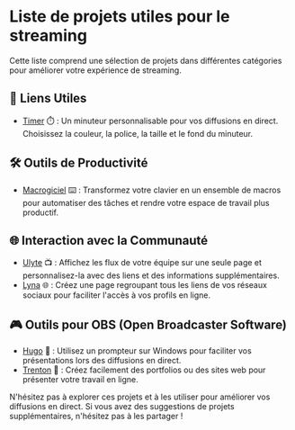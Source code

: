 # Liste de projets utiles pour le streaming

Cette liste comprend une sélection de projets dans différentes catégories pour améliorer votre expérience de streaming.

## 🔗 Liens Utiles
- [Timer](https://timer-taistudio.netlify.app/) ⏱️ : Un minuteur personnalisable pour vos diffusions en direct. Choisissez la couleur, la police, la taille et le fond du minuteur.

## 🛠️ Outils de Productivité
- [Macrogiciel](https://macrogiciel.github.io/) ⌨️ : Transformez votre clavier en un ensemble de macros pour automatiser des tâches et rendre votre espace de travail plus productif.

## 🌐 Interaction avec la Communauté
- [Ulyte](lien_vers_ulyte) 📺 : Affichez les flux de votre équipe sur une seule page et personnalisez-la avec des liens et des informations supplémentaires.
- [Lyna](https://lyna.netlify.app/) 🌐 : Créez une page regroupant tous les liens de vos réseaux sociaux pour faciliter l'accès à vos profils en ligne.

## 🎮 Outils pour OBS (Open Broadcaster Software)
- [Hugo](https://github.com/TaiStudio/Hugo) 📜 : Utilisez un prompteur sur Windows pour faciliter vos présentations lors des diffusions en direct.
- [Trenton](https://github.com/TaiStudio/Trenton) 📁 : Créez facilement des portfolios ou des sites web pour présenter votre travail en ligne.

N'hésitez pas à explorer ces projets et à les utiliser pour améliorer vos diffusions en direct. Si vous avez des suggestions de projets supplémentaires, n'hésitez pas à les partager !
